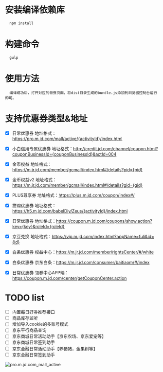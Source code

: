 # 安装编译依赖库
```sh
  npm install
```

# 构建命令
```sh
  gulp
```

# 使用方法
```
  编译成功后，打开对应的领券页面，将dist目录生成的bundle.js添加到浏览器控制台运行即可。
```


# 支持优惠券类型&地址

- [x] 日常优惠券 地址格式：https://pro.m.jd.com/mall/active/{activityId}/index.html
- [x] 小白信用专属优惠券 地址格式：http://credit.jd.com/channel/coupon.html?couponBusinessId={couponBusinessId}&actId=004
- [x] 金币权益 地址格式：https://m.jr.jd.com/member/gcmall/index.html#/details?pid={pid}
- [x] 金币权益v2 地址格式：https://m.jr.jd.com/member/gcmall/index.html#/details?gid={gid}
- [x] PLUS尊享券 地址格式：https://plus.m.jd.com/coupon/index#/
- [x] 拼购优惠券 地址格式：https://h5.m.jd.com/babelDiy/Zeus/{activityId}/index.html
- [x] 日常优惠券 地址格式：https://coupon.m.jd.com/coupons/show.action?key={key}&roleId={roleId}
- [x] 京豆兑换 地址格式：https://vip.m.jd.com/index.html?appName=fuli&id={id}
- [x] 白条优惠券 权益中心：https://m.jr.jd.com/member/rightsCenter/#/white
- [x] 白条优惠券 京东白条：https://m.jr.jd.com/consumer/baitiaom/#/index
- [x] 日常优惠券 领券中心APP端：https://coupon.m.jd.com/center/getCouponCenter.action


# TODO list
- [ ] 内置每日好券推荐接口
- [ ] 商品库存监听
- [ ] 增加导入cookie的多账号模式
- [ ] 京东平行商品查询
- [ ] 京东商城日常活动助手【京东农场、京东爱宠等】
- [ ] 京东商城日常签到助手
- [ ] 京东金融日常活动助手【养猪猪，金果树等】
- [ ] 京东金融日常签到助手

![pro.m.jd.com_mall_active](./assets/pro.m.jd.com_mall_active.png)
  

